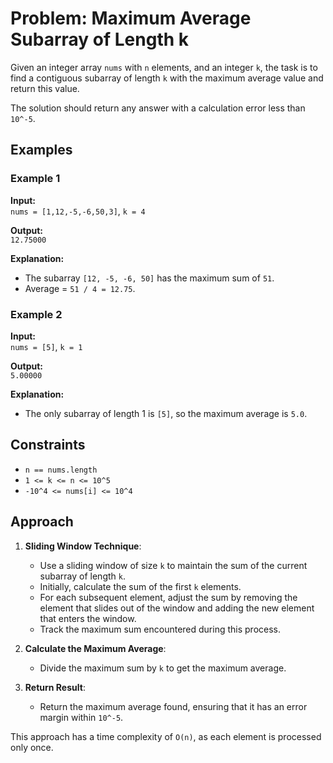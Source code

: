 # Problem: Maximum Average Subarray of Length k

Given an integer array `nums` with `n` elements, and an integer `k`, the task is to find a contiguous subarray of length `k` with the maximum average value and return this value.

The solution should return any answer with a calculation error less than `10^-5`.

## Examples

### Example 1
**Input:**  
`nums = [1,12,-5,-6,50,3]`, `k = 4`

**Output:**  
`12.75000`

**Explanation:**  
- The subarray `[12, -5, -6, 50]` has the maximum sum of `51`.
- Average = `51 / 4 = 12.75`.

### Example 2
**Input:**  
`nums = [5]`, `k = 1`

**Output:**  
`5.00000`

**Explanation:**  
- The only subarray of length 1 is `[5]`, so the maximum average is `5.0`.

## Constraints

- `n == nums.length`
- `1 <= k <= n <= 10^5`
- `-10^4 <= nums[i] <= 10^4`

## Approach

1. **Sliding Window Technique**:
   - Use a sliding window of size `k` to maintain the sum of the current subarray of length `k`.
   - Initially, calculate the sum of the first `k` elements.
   - For each subsequent element, adjust the sum by removing the element that slides out of the window and adding the new element that enters the window.
   - Track the maximum sum encountered during this process.
   
2. **Calculate the Maximum Average**:
   - Divide the maximum sum by `k` to get the maximum average.

3. **Return Result**:
   - Return the maximum average found, ensuring that it has an error margin within `10^-5`.

This approach has a time complexity of `O(n)`, as each element is processed only once.
